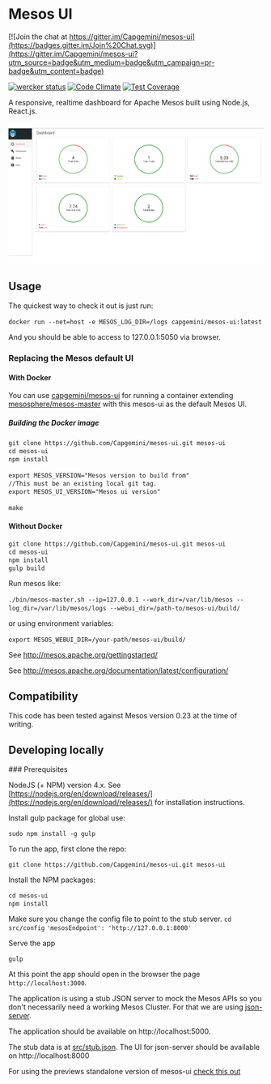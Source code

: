 # Mesos UI

[![Join the chat at https://gitter.im/Capgemini/mesos-ui](https://badges.gitter.im/Join%20Chat.svg)](https://gitter.im/Capgemini/mesos-ui?utm_source=badge&utm_medium=badge&utm_campaign=pr-badge&utm_content=badge)

[![wercker status](https://app.wercker.com/status/3e566621ba967bfeb6ee57a76ddf42cc/s/master "wercker status")](https://app.wercker.com/project/bykey/3e566621ba967bfeb6ee57a76ddf42cc)
[![Code Climate](https://codeclimate.com/github/Capgemini/mesos-ui/badges/gpa.svg)](https://codeclimate.com/github/Capgemini/mesos-ui)
[![Test Coverage](https://codeclimate.com/github/Capgemini/mesos-ui/badges/coverage.svg)](https://codeclimate.com/github/Capgemini/mesos-ui/coverage)

A responsive, realtime dashboard for Apache Mesos built using Node.js, React.js.

![dashboard](docs/mesos-ui.gif)

## Usage

The quickest way to check it out is just run:

``` docker run --net=host -e MESOS_LOG_DIR=/logs capgemini/mesos-ui:latest ```

And you should be able to access to 127.0.0.1:5050 via browser.

### Replacing the Mesos default UI

#### With Docker

You can use [capgemini/mesos-ui](https://hub.docker.com/r/capgemini/mesos-ui/) for running a container extending [mesosphere/mesos-master](https://hub.docker.com/r/mesosphere/mesos-master/) with this mesos-ui as the default Mesos UI.

##### Building the Docker image

```
git clone https://github.com/Capgemini/mesos-ui.git mesos-ui
cd mesos-ui
npm install

export MESOS_VERSION="Mesos version to build from"
//This must be an existing local git tag.
export MESOS_UI_VERSION="Mesos ui version"

make
```

#### Without Docker

```
git clone https://github.com/Capgemini/mesos-ui.git mesos-ui
cd mesos-ui
npm install
gulp build
```

Run mesos like:

```./bin/mesos-master.sh --ip=127.0.0.1 --work_dir=/var/lib/mesos --log_dir=/var/lib/mesos/logs --webui_dir=/path-to/mesos-ui/build/```

or using environment variables:

```export MESOS_WEBUI_DIR=/your-path/mesos-ui/build/```

See http://mesos.apache.org/gettingstarted/

See http://mesos.apache.org/documentation/latest/configuration/

## Compatibility

This code has been tested against Mesos version 0.23 at the time of writing.

## Developing locally

### Prerequisites

NodeJS (+ NPM) version 4.x. See [https://nodejs.org/en/download/releases/](https://nodejs.org/en/download/releases/) for installation instructions.

Install gulp package for global use:

```
sudo npm install -g gulp
```

To run the app, first clone the repo:

```
git clone https://github.com/Capgemini/mesos-ui.git mesos-ui
```

Install the NPM packages:

```
cd mesos-ui
npm install
```
Make sure you change the config file to point to the stub server.
```cd src/config```
```'mesosEndpoint': 'http://127.0.0.1:8000'``` 

Serve the app

```
gulp
```

At this point the app should open in the browser the page `http://localhost:3000`.

The application is using a stub JSON server to mock the Mesos APIs
so you don't necessarily need a working Mesos Cluster. For that we are using
[json-server](https://github.com/typicode/json-server).

The application should be available on http://localhost:5000.

The stub data is at [src/stub.json](https://github.com/Capgemini/mesos-ui/blob/master/src/stub.json). The UI for json-server should be available on http://localhost:8000

For using the previews standalone version of mesos-ui [check this out](https://github.com/Capgemini/mesos-ui/tree/0.1.0)






